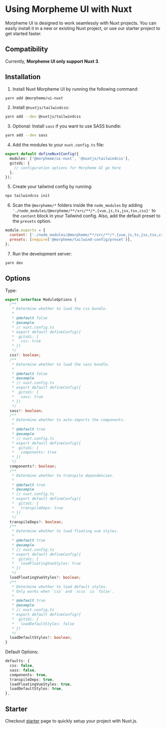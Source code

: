 # Using Morpheme UI with Nuxt

Morpheme UI is designed to work seamlessly with Nuxt projects. You can easily install it in a new or existing Nuxt project, or use our starter project to get started faster.

## Compatibility

Currently, **Morpheme UI only support Nuxt 3**.

## Installation

1. Install Nuxt Morpheme UI by running the following command:

```bash
yarn add @morpheme/ui-nuxt
```

2. Install `@nuxtjs/tailwindcss`:

```bash
yarn add --dev @nuxtjs/tailwindcss
```

3. Optional: Install `sass` if you want to use SASS bundle:

```bash
yarn add --dev sass
```

4. Add the modules to your `nuxt.config.ts` file:

```ts
export default defineNuxtConfig({
  modules: ['@morpheme/ui-nuxt', '@nuxtjs/tailwindcss'],
  gitsUi: {
    // configuration options for Morpheme UI go here
  },
});
```

5. Create your tailwind config by running:

```bash
npx tailwindcss init
```

6. Scan the `@morpheme/*` folders inside the `node_modules` by adding `'./node_modules/@morpheme/**/src/**/*.{vue,js,ts,jsx,tsx,css}'` to the `content` block in your Tailwind config. Also, add the default preset to the `presets` option.

```js {2,3}
module.exports = {
  content: ['./node_modules/@morpheme/**/src/**/*.{vue,js,ts,jsx,tsx,css}'],
  presets: [require('@morpheme/tailwind-config/preset')],
};
```

7. Run the development server:

```bash
yarn dev
```

## Options

Type:

```ts
export interface ModuleOptions {
  /**
   * Determine whether to load the css bundle.
   *
   * @default false
   * @example
   * // nuxt.config.ts
   * export default defineConfig({
   *  gitsUi: {
   *   css: true
   * })
   */
  css?: boolean;
  /**
   * Determine whether to load the sass bundle.
   *
   * @default false
   * @example
   * // nuxt.config.ts
   * export default defineConfig({
   *  gitsUi: {
   *   sass: true
   * })
   */
  sass?: boolean;
  /**
   * Determine whether to auto-imports the components.
   *
   * @default true
   * @example
   * // nuxt.config.ts
   * export default defineConfig({
   *  gitsUi: {
   *   components: true
   * })
   */
  components?: boolean;
  /**
   * Determine whether to transpile dependencies.
   *
   * @default true
   * @example
   * // nuxt.config.ts
   * export default defineConfig({
   *  gitsUi: {
   *   transpileDeps: true
   * })
   */
  transpileDeps?: boolean;
  /**
   * Determine whether to load floating vue styles.
   *
   * @default true
   * @example
   * // nuxt.config.ts
   * export default defineConfig({
   *  gitsUi: {
   *   loadFloatingVueStyles: true
   * })
   */
  loadFloatingVueStyles?: boolean;
  /**
   * Determine whether to load default styles.
   * Only works when `css` and `scss` is `false`.
   *
   * @default true
   * @example
   * // nuxt.config.ts
   * export default defineConfig({
   *  gitsUi: {
   *   loadDefaultStyles: false
   * })
   */
  loadDefaultStyles?: boolean;
}
```

Default Options:

```ts
defaults: {
  css: false,
  sass: false,
  components: true,
  transpileDeps: true,
  loadFloatingVueStyles: true,
  loadDefaultStyles: true,
},
```

## Starter

Checkout [starter](/guide/starter) page to quickly setup your project with Nuxt.js.
